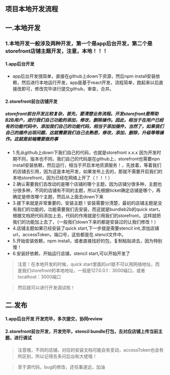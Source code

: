 项目本地开发流程
----

## 一.本地开发
### 1.本地开发一般涉及两种开发，第一个是app后台开发，第二个是storefront店铺主题开发，注意，本地！！！
#### 1.app后台开发
+ app后台开发很简单，直接在github上down下资源，然后npm install安装依赖，然后进行本地运行开发，app是基于react开发，流程简单，跑起来以后直接改即可，修改完毕进行提交github，审查，合并。
#### 2.storefront前台店铺开发
##### storefront前台开发比较复杂，首先，要清楚业务流程。开发storefront是帮助B2B用户，进行我们自己功能的添加，修改，删除操作。因此，相当于在用户已经有的功能代码中，添加我们自己的功能代码，相当于添加插件，当然了，如果我们自己的插件出现问题，这就需要我们自己去熟悉，修改，添加，删除，升级等等操作。这就是前端需要做的事
+ 1.先从github上down下我们自己的代码，也就是storefront x.x.x 因为开发时期不同，版本也不同，我们自己的代码是在github上，storefront也需要npn install安装依赖，然后运行，相当于开启本地资源服务！，先放着，等着我们的店铺去引用，因为这是本地开发，如果发布上去的，那就不需要开启我们的本地storefront，因为已经在网络上开了（！！！）
+ 2.确认需要我们去改动的是哪个店铺的哪个主题，因为店铺分很多种，主题也分很多种，不同的店铺有不同的主题，所以先根据ticket确定店铺是哪个，再确定是修改哪个主题，然后从上面去down下来
+ 3.接下来就是非常重要的，安装主题！安装需要分清楚，最初的店铺主题是没有我们的功能的，功能需要我们去安装，而这就是bundleb2b的quick start，根据文档把代码添加上去，代码的作用就是引用我们的storefront，这样就把我们的功能加上去了，（一般我们down下来的都是安装过的让我们修改！）
+ 4.店铺主题如果已经安装了quick start,下一步就是需要stencil init,添加店铺url，accessToken，端口号，这些都是在.stencil文件中。
+ 5.开始安装依赖，npm install，或者直接找好的包，复制粘贴进去，因为特别慢！
+ 6.安装好依赖，开始运行店铺，stencil start,可以开始开发了

> 注意！在本地开发的时候，quick start里面的url就不可以用网络地址，而是我们storefront的本地地址，一般是127.0.0.1：3000端口，或者localhost：3000端口

> 然后就可以进行开发调试啦！

## 二.发布
#### 1.app后台开发 开发完毕，多次提交，协同review
#### 2.storefront前台开发，开发完毕，stencil bundle打包，去对应店铺上传当前主题，进行调试


> 注意哦，不同的店铺，对应的安装文档可能会有变动，accessToken也会有所区别，所以记得去多问后台和大佬哦！

>至于源代码，bug的修改，还任重道远，加油